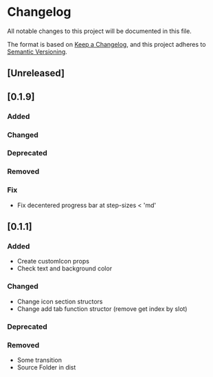 # Changelog
All notable changes to this project will be documented in this file.

The format is based on [Keep a Changelog](https://keepachangelog.com/en/1.0.0/),
and this project adheres to [Semantic Versioning](https://semver.org/spec/v2.0.0.html).

## [Unreleased]
## [0.1.9]
### Added


### Changed


### Deprecated 


### Removed

### Fix
- Fix decentered progress bar at step-sizes < 'md' 

## [0.1.1]
### Added
- Create customIcon props
- Check text and background color

### Changed
- Change icon section structors
- Change add tab function structor (remove get index by slot)

### Deprecated 


### Removed
- Some transition
- Source Folder in dist